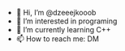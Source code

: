 - 👋 Hi, I’m @dzeeejkooob
- 👀 I’m interested in programing
- 🌱 I’m currently learning C++
- 📫 How to reach me: DM

<!---
dzeeejkooob/dzeeejkooob is a ✨ special ✨ repository because its `README.md` (this file) appears on your GitHub profile.
You can click the Preview link to take a look at your changes.
--->
